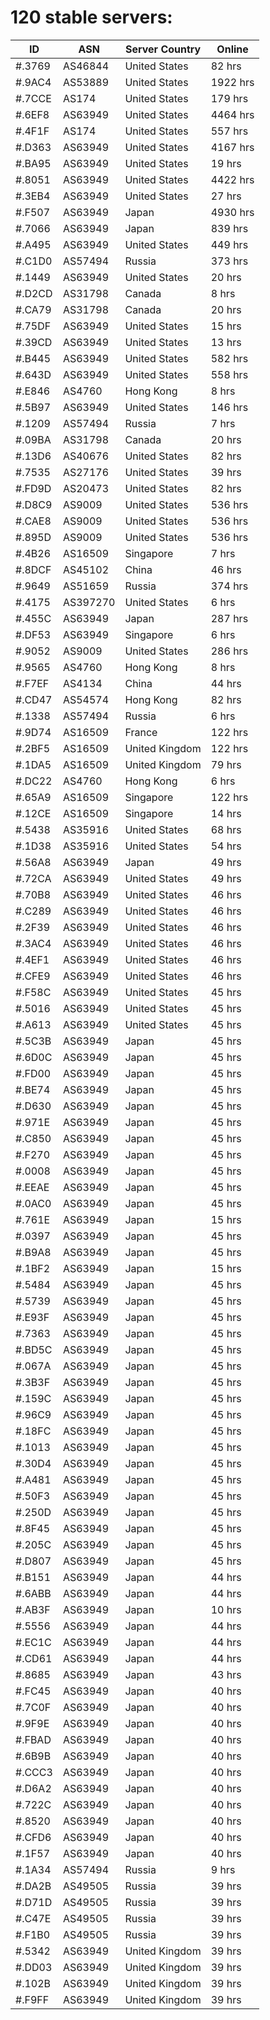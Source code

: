 # 120 stable servers:

| ID | ASN | Server Country | Online |
| ------ | ------ | ------ | ------ |
| #.3769 | AS46844 | United States | 82 hrs |
| #.9AC4 | AS53889 | United States | 1922 hrs |
| #.7CCE | AS174 | United States | 179 hrs |
| #.6EF8 | AS63949 | United States | 4464 hrs |
| #.4F1F | AS174 | United States | 557 hrs |
| #.D363 | AS63949 | United States | 4167 hrs |
| #.BA95 | AS63949 | United States | 19 hrs |
| #.8051 | AS63949 | United States | 4422 hrs |
| #.3EB4 | AS63949 | United States | 27 hrs |
| #.F507 | AS63949 | Japan | 4930 hrs |
| #.7066 | AS63949 | Japan | 839 hrs |
| #.A495 | AS63949 | United States | 449 hrs |
| #.C1D0 | AS57494 | Russia | 373 hrs |
| #.1449 | AS63949 | United States | 20 hrs |
| #.D2CD | AS31798 | Canada | 8 hrs |
| #.CA79 | AS31798 | Canada | 20 hrs |
| #.75DF | AS63949 | United States | 15 hrs |
| #.39CD | AS63949 | United States | 13 hrs |
| #.B445 | AS63949 | United States | 582 hrs |
| #.643D | AS63949 | United States | 558 hrs |
| #.E846 | AS4760 | Hong Kong | 8 hrs |
| #.5B97 | AS63949 | United States | 146 hrs |
| #.1209 | AS57494 | Russia | 7 hrs |
| #.09BA | AS31798 | Canada | 20 hrs |
| #.13D6 | AS40676 | United States | 82 hrs |
| #.7535 | AS27176 | United States | 39 hrs |
| #.FD9D | AS20473 | United States | 82 hrs |
| #.D8C9 | AS9009 | United States | 536 hrs |
| #.CAE8 | AS9009 | United States | 536 hrs |
| #.895D | AS9009 | United States | 536 hrs |
| #.4B26 | AS16509 | Singapore | 7 hrs |
| #.8DCF | AS45102 | China | 46 hrs |
| #.9649 | AS51659 | Russia | 374 hrs |
| #.4175 | AS397270 | United States | 6 hrs |
| #.455C | AS63949 | Japan | 287 hrs |
| #.DF53 | AS63949 | Singapore | 6 hrs |
| #.9052 | AS9009 | United States | 286 hrs |
| #.9565 | AS4760 | Hong Kong | 8 hrs |
| #.F7EF | AS4134 | China | 44 hrs |
| #.CD47 | AS54574 | Hong Kong | 82 hrs |
| #.1338 | AS57494 | Russia | 6 hrs |
| #.9D74 | AS16509 | France | 122 hrs |
| #.2BF5 | AS16509 | United Kingdom | 122 hrs |
| #.1DA5 | AS16509 | United Kingdom | 79 hrs |
| #.DC22 | AS4760 | Hong Kong | 6 hrs |
| #.65A9 | AS16509 | Singapore | 122 hrs |
| #.12CE | AS16509 | Singapore | 14 hrs |
| #.5438 | AS35916 | United States | 68 hrs |
| #.1D38 | AS35916 | United States | 54 hrs |
| #.56A8 | AS63949 | Japan | 49 hrs |
| #.72CA | AS63949 | United States | 49 hrs |
| #.70B8 | AS63949 | United States | 46 hrs |
| #.C289 | AS63949 | United States | 46 hrs |
| #.2F39 | AS63949 | United States | 46 hrs |
| #.3AC4 | AS63949 | United States | 46 hrs |
| #.4EF1 | AS63949 | United States | 46 hrs |
| #.CFE9 | AS63949 | United States | 46 hrs |
| #.F58C | AS63949 | United States | 45 hrs |
| #.5016 | AS63949 | United States | 45 hrs |
| #.A613 | AS63949 | United States | 45 hrs |
| #.5C3B | AS63949 | Japan | 45 hrs |
| #.6D0C | AS63949 | Japan | 45 hrs |
| #.FD00 | AS63949 | Japan | 45 hrs |
| #.BE74 | AS63949 | Japan | 45 hrs |
| #.D630 | AS63949 | Japan | 45 hrs |
| #.971E | AS63949 | Japan | 45 hrs |
| #.C850 | AS63949 | Japan | 45 hrs |
| #.F270 | AS63949 | Japan | 45 hrs |
| #.0008 | AS63949 | Japan | 45 hrs |
| #.EEAE | AS63949 | Japan | 45 hrs |
| #.0AC0 | AS63949 | Japan | 45 hrs |
| #.761E | AS63949 | Japan | 15 hrs |
| #.0397 | AS63949 | Japan | 45 hrs |
| #.B9A8 | AS63949 | Japan | 45 hrs |
| #.1BF2 | AS63949 | Japan | 15 hrs |
| #.5484 | AS63949 | Japan | 45 hrs |
| #.5739 | AS63949 | Japan | 45 hrs |
| #.E93F | AS63949 | Japan | 45 hrs |
| #.7363 | AS63949 | Japan | 45 hrs |
| #.BD5C | AS63949 | Japan | 45 hrs |
| #.067A | AS63949 | Japan | 45 hrs |
| #.3B3F | AS63949 | Japan | 45 hrs |
| #.159C | AS63949 | Japan | 45 hrs |
| #.96C9 | AS63949 | Japan | 45 hrs |
| #.18FC | AS63949 | Japan | 45 hrs |
| #.1013 | AS63949 | Japan | 45 hrs |
| #.30D4 | AS63949 | Japan | 45 hrs |
| #.A481 | AS63949 | Japan | 45 hrs |
| #.50F3 | AS63949 | Japan | 45 hrs |
| #.250D | AS63949 | Japan | 45 hrs |
| #.8F45 | AS63949 | Japan | 45 hrs |
| #.205C | AS63949 | Japan | 45 hrs |
| #.D807 | AS63949 | Japan | 45 hrs |
| #.B151 | AS63949 | Japan | 44 hrs |
| #.6ABB | AS63949 | Japan | 44 hrs |
| #.AB3F | AS63949 | Japan | 10 hrs |
| #.5556 | AS63949 | Japan | 44 hrs |
| #.EC1C | AS63949 | Japan | 44 hrs |
| #.CD61 | AS63949 | Japan | 44 hrs |
| #.8685 | AS63949 | Japan | 43 hrs |
| #.FC45 | AS63949 | Japan | 40 hrs |
| #.7C0F | AS63949 | Japan | 40 hrs |
| #.9F9E | AS63949 | Japan | 40 hrs |
| #.FBAD | AS63949 | Japan | 40 hrs |
| #.6B9B | AS63949 | Japan | 40 hrs |
| #.CCC3 | AS63949 | Japan | 40 hrs |
| #.D6A2 | AS63949 | Japan | 40 hrs |
| #.722C | AS63949 | Japan | 40 hrs |
| #.8520 | AS63949 | Japan | 40 hrs |
| #.CFD6 | AS63949 | Japan | 40 hrs |
| #.1F57 | AS63949 | Japan | 40 hrs |
| #.1A34 | AS57494 | Russia | 9 hrs |
| #.DA2B | AS49505 | Russia | 39 hrs |
| #.D71D | AS49505 | Russia | 39 hrs |
| #.C47E | AS49505 | Russia | 39 hrs |
| #.F1B0 | AS49505 | Russia | 39 hrs |
| #.5342 | AS63949 | United Kingdom | 39 hrs |
| #.DD03 | AS63949 | United Kingdom | 39 hrs |
| #.102B | AS63949 | United Kingdom | 39 hrs |
| #.F9FF | AS63949 | United Kingdom | 39 hrs |

